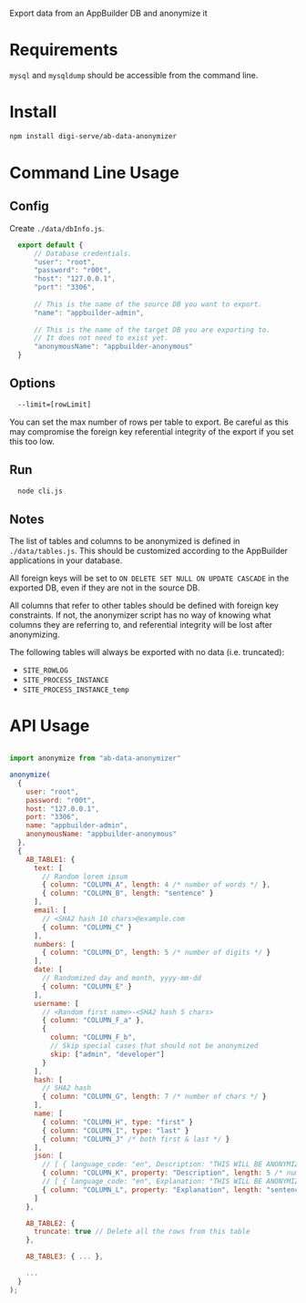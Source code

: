 Export data from an AppBuilder DB and anonymize it

# Requirements

`mysql` and `mysqldump` should be accessible from the command line.

# Install
```sh
npm install digi-serve/ab-data-anonymizer
```

# Command Line Usage

## Config
Create `./data/dbInfo.js`.
```js
  export default {
      // Database credentials.
      "user": "root",
      "password": "r00t",
      "host": "127.0.0.1",
      "port": "3306",
      
      // This is the name of the source DB you want to export.
      "name": "appbuilder-admin",
      
      // This is the name of the target DB you are exporting to. 
      // It does not need to exist yet.
      "anonymousName": "appbuilder-anonymous"
  }
```

## Options
```sh
  --limit=[rowLimit]
```
You can set the max number of rows per table to export. Be careful as this may compromise the foreign key referential integrity of the export if you set this too low.

## Run
```sh
  node cli.js
```

## Notes

The list of tables and columns to be anonymized is defined in `./data/tables.js`. This should be customized according to the AppBuilder applications in your database.

All foreign keys will be set to `ON DELETE SET NULL ON UPDATE CASCADE` in the exported DB, even if they are not in the source DB.

All columns that refer to other tables should be defined with foreign key constraints. If not, the anonymizer script has no way of knowing what columns they are referring to, and referential integrity will be lost after anonymizing.

The following tables will always be exported with no data (i.e. truncated):
- `SITE_ROWLOG`
- `SITE_PROCESS_INSTANCE`
- `SITE_PROCESS_INSTANCE_temp`

# API Usage

```js

import anonymize from "ab-data-anonymizer"

anonymize(
  {
    user: "root",
    password: "r00t",
    host: "127.0.0.1",
    port: "3306",
    name: "appbuilder-admin",
    anonymousName: "appbuilder-anonymous"
  },
  {
    AB_TABLE1: {
      text: [
        // Random lorem ipsum
        { column: "COLUMN_A", length: 4 /* number of words */ },
        { column: "COLUMN_B", length: "sentence" }
      ],
      email: [
        // <SHA2 hash 10 chars>@example.com
        { column: "COLUMN_C" }
      ],
      numbers: [
        { column: "COLUMN_D", length: 5 /* number of digits */ }
      ],
      date: [
        // Randomized day and month, yyyy-mm-dd
        { column: "COLUMN_E" }
      ],
      username: [
        // <Random first name>-<SHA2 hash 5 chars>
        { column: "COLUMN_F_a" },
        { 
          column: "COLUMN_F_b", 
          // Skip special cases that should not be anonymized
          skip: ["admin", "developer"]
        }
      ],
      hash: [
        // SHA2 hash
        { column: "COLUMN_G", length: 7 /* number of chars */ }
      ],
      name: [
        { column: "COLUMN_H", type: "first" }
        { column: "COLUMN_I", type: "last" }
        { column: "COLUMN_J" /* both first & last */ }
      ],
      json: [
        // [ { language_code: "en", Description: "THIS WILL BE ANONYMIZED" }, ... ]
        { column: "COLUMN_K", property: "Description", length: 5 /* number of words */ },
        // [ { language_code: "en", Explanation: "THIS WILL BE ANONYMIZED" }, ... ]
        { column: "COLUMN_L", property: "Explanation", length: "sentence" },
      ]
    },

    AB_TABLE2: {
      truncate: true // Delete all the rows from this table
    },

    AB_TABLE3: { ... },

    ...
  }
);
```

